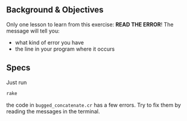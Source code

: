 ## Background & Objectives

Only one lesson to learn from this exercise: **READ THE ERROR**! The message will tell you:
- what kind of error you have
- the line in your program where it occurs

## Specs

Just run

```bash
rake
```

the code in `bugged_concatenate.cr` has a few errors. Try to fix them by reading the messages in the terminal.
